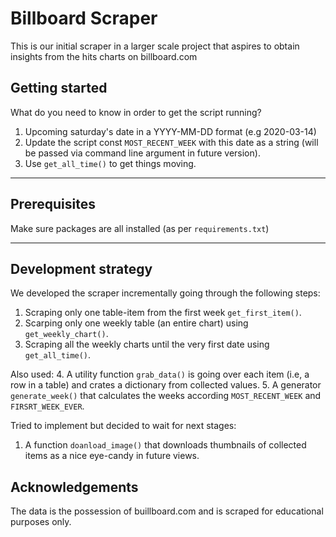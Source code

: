 # Billboard Scraper


This is our initial scraper in a larger scale project that aspires to obtain insights from the hits charts on billboard.com
 
## Getting started

What do you need to know in order to get the script running?



1. Upcoming saturday's date in a YYYY-MM-DD format (e.g 2020-03-14)
2. Update the script const `MOST_RECENT_WEEK` with this date as a string (will be passed via command line argument in future version).
3. Use `get_all_time()` to get things moving.

 
---

## Prerequisites

Make sure packages are all installed (as per `requirements.txt`) 

---

## Development strategy

We developed the scraper incrementally going through the following steps:

1. Scraping only one table-item from the first week `get_first_item()`.
2. Scarping only one weekly table (an entire chart) using `get_weekly_chart()`.
3. Scraping all the weekly charts until the very first date using `get_all_time()`.

Also used:
4. A utility function `grab_data()` is going over each item (i.e, a row in a table) and crates a dictionary from collected values.
5. A generator `generate_week()` that calculates the weeks according `MOST_RECENT_WEEK` and `FIRSRT_WEEK_EVER`.  

Tried to implement but decided to wait for next stages:
1. A function `doanload_image()` that downloads thumbnails of collected items as a nice eye-candy in future views. 

## Acknowledgements
The data is the possession of buillboard.com and is scraped for educational purposes only. 